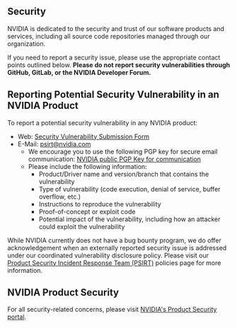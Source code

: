 ## Security

NVIDIA is dedicated to the security and trust of our software products and
services, including all source code repositories managed through our
organization.

If you need to report a security issue, please use the appropriate contact
points outlined below. **Please do not report security vulnerabilities through
GitHub, GitLab, or the NVIDIA Developer Forum.**

## Reporting Potential Security Vulnerability in an NVIDIA Product

To report a potential security vulnerability in any NVIDIA product:
- Web: [Security Vulnerability Submission
  Form](https://www.nvidia.com/object/submit-security-vulnerability.html)
- E-Mail: psirt@nvidia.com
    - We encourage you to use the following PGP key for secure email
      communication: [NVIDIA public PGP Key for
      communication](https://www.nvidia.com/en-us/security/pgp-key)
    - Please include the following information:
        - Product/Driver name and version/branch that contains the
          vulnerability
        - Type of vulnerability (code execution, denial of service, buffer
          overflow, etc.)
        - Instructions to reproduce the vulnerability
        - Proof-of-concept or exploit code
        - Potential impact of the vulnerability, including how an attacker
          could exploit the vulnerability

While NVIDIA currently does not have a bug bounty program, we do offer
acknowledgement when an externally reported security issue is addressed under
our coordinated vulnerability disclosure policy. Please visit our [Product
Security Incident Response Team
(PSIRT)](https://www.nvidia.com/en-us/security/psirt-policies/) policies page
for more information.

## NVIDIA Product Security

For all security-related concerns, please visit [NVIDIA's Product Security
portal](https://www.nvidia.com/en-us/security).
